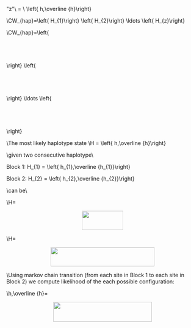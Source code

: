 
\"z"\ = \ \left\{ h,\overline {h}\right\}

\CW_{hap}=\left\{ H_{1}\right\} \left\{ H_{2}\right\} \ldots \left\{ H_{z}\right\}

\CW_{hap}=\left\{<p align="center"><img src="/LatexSourceCodes/tex/11afa3b4a911cc4cda10b185d0a19145.svg?invert_in_darkmode&sanitize=true" align=middle width=16.8455529pt height=41.16878205pt/></p>\right\} \left\{<p align="center"><img src="/LatexSourceCodes/tex/5577165d6051faf6ca2c352eb23b2867.svg?invert_in_darkmode&sanitize=true" align=middle width=16.8455529pt height=41.16878205pt/></p>\right\} \ldots \left\{<p align="center"><img src="/LatexSourceCodes/tex/9dc6d79187241b427ac3124cfbdb9691.svg?invert_in_darkmode&sanitize=true" align=middle width=17.045362949999998pt height=41.16878205pt/></p>\right\}


\The most likely haplotype state 
\H = \left\{ h,\overline {h}\right\} 

\given two consecutive haplotype\

Block 1:  H_{1} = \left\{ h_{1},\overline {h_{1}}\right\}

Block 2:  H_{2} = \left\{ h_{2},\overline {h_{2}}\right\}

\can be\

\H=<p align="center"><img src="/LatexSourceCodes/tex/52fe8b868ff9b195bc02621bc33d4afb.svg?invert_in_darkmode&sanitize=true" align=middle width=107.10836564999998pt height=49.315569599999996pt/></p>

\H=<p align="center"><img src="/LatexSourceCodes/tex/986597dccd26aeb83648bbbece51b495.svg?invert_in_darkmode&sanitize=true" align=middle width=271.21813125pt height=50.389198199999996pt/></p>

\Using markov chain transition (from each site in Block 1 to each site in Block 2) we compute likelihood of the each possible configuration:

\h,\overline {h}=<p align="center"><img src="/LatexSourceCodes/tex/c99e1abb34d1b88985b5188d7369eca3.svg?invert_in_darkmode&sanitize=true" align=middle width=258.57234974999994pt height=51.393472349999996pt/></p>

